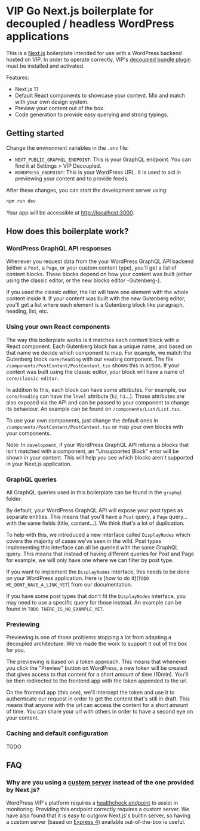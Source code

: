 # VIP Go Next.js boilerplate for decoupled / headless WordPress applications

This is a [Next.js][nextjs] boilerplate intended for use with a WordPress backend hosted on VIP. In order to operate correctly, VIP's [decoupled bundle plugin][bundle] must be installed and activated.

Features:
+ Next.js 11
+ Default React components to showcase your content. Mix and match with your own design system.
+ Preview your content out of the box.
+ Code generation to provide easy querying and strong typings.

## Getting started

Change the environment variables in the `.env` file:
+ `NEXT_PUBLIC_GRAPHQL_ENDPOINT`: This is your GraphQL endpoint. You can find it at Settings > VIP Decoupled.
+ `WORDPRESS_ENDPOINT`: This is your WordPress URL. It is used to aid in previewing your content and to provide feeds.

After these changes, you can start the development server using:

```bash
npm run dev
```

Your app will be accessible at [http://localhost:3000][local].

## How does this boilerplate work?

### WordPress GraphQL API responses

Whenever you request data from the your WordPress GraphQL API backend (either a `Post`, a `Page`, or your custom content type), you'll get a list of content blocks. These blocks depend on how your content was built (either using the classic editor, or the new blocks editor -Gutenberg-).

If you used the classic editor, the list will have one element with the whole content inside it. If your content was built with the new Gutenberg editor, you'll get a list where each element is a Gutenberg block like paragraph, heading, list, etc.

### Using your own React components

The way this boilerplate works is it matches each content block with a React component. Each Gutenberg block has a unique name, and based on that name we decide which component to map. For example, we match the Gutenberg block `core/heading` with our `Heading` component. The file `/components/PostContent/PostContent.tsx` shows this in action. If your content was built using the classic editor, your block will have a name of `core/classic-editor`.

In addition to this, each block can have some attributes. For example, our `core/heading` can have the `level` attribute (`h2`, `h3`...). Those attributes are also exposed via the API and can be passed to your component to change its behaviour. An example can be found on `/components/List/List.tsx`.

To use your own components, just change the default ones in `/components/PostContent/PostContent.tsx` or map your own blocks with your components.

Note: In `development`, if your WordPress GraphQL API returns a blocks that isn't matched with a component, an "Unsupported Block" error will be shown in your content. This will help you see which blocks aren't supported in your Next.js application.

### GraphQL queries

All GraphQL queries used in this boilerplate can be found in the `graphql` folder.

By default, your WordPress GraphQL API will expose your post types as separate entities. This means that you'll have a `Post` query, a `Page` query... with the same fields (title, content...). We think that's a lot of duplication.

To help with this, we introduced a new interface called `DisplayNodes` which covers the majority of cases we've seen in the wild. Post types implementing this interface can all be queried with the same GraphQL query. This means that instead of having different queries for Post and Page for example, we will only have one where we can filter by post type.

If you want to implement the `DisplayNodes` interface, this needs to be done on your WordPress application. Here is [how to do it](`TODO WE_DONT_HAVE_A_LINK_YET`) from our documentation.

If you have some post types that don't fit the `DisplayNodes` interface, you may need to use a specific query for those instead. An example can be found in `TODO THERE_IS_NO_EXAMPLE_YET`.

### Previewing

Previewing is one of those problems stopping a lot from adapting a decoupled architecture. We've made the work to support it out of the box for you.

The previewing is based on a token approach. This means that whenever you click the "Preview" button on WordPress, a new token will be created that gives access to that content for a short amount of time (10min). You'll be then redirected to the frontend app with the token appended to the url.

On the frontend app (this one), we'll intercept the token and use it to authenticate our request in order to get the content that's still in draft. This means that anyone with the url can access the content for a short amount of time. You can share your url with others in order to have a second eye on your content.

### Caching and default configuration

TODO

## FAQ

### Why are you using a [custom server][custom-server] instead of the one provided by Next.js?

WordPress VIP's platform requires a [healthcheck endpoint][healthcheck] to assist in monitoring. Providing this endpoint correctly requires a custom server. We have also found that it is easy to outgrow Next.js's builtin server, so having a custom server (based on [Express 4][express]) available out-of-the-box is useful.

[bundle]: https://github.com/Automattic/vip-decoupled-bundle
[custom-server]: https://nextjs.org/docs/advanced-features/custom-server
[express]: https://expressjs.com
[healthcheck]: https://docs.wpvip.com/technical-references/vip-platform/node-js/#h-requirement-1-exposing-a-health-route
[local]: http://localhost:3000
[nextjs]: https://nextjs.org
